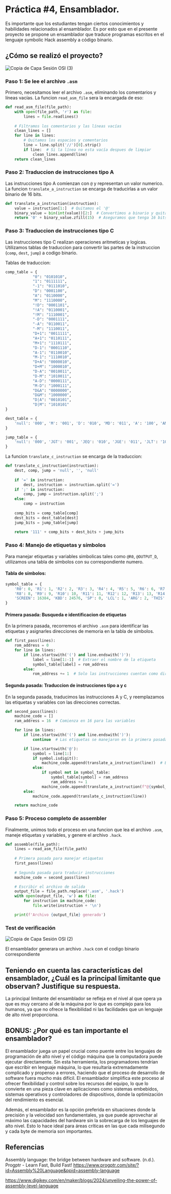 # Práctica #4, Ensamblador.

Es importante que los estudiantes tengan ciertos conocimientos y habilidades relacionados al ensamblador. Es por esto  que en el presente proyecto se propone un ensamblador que traduce programas escritos en el lenguaje symbolic Hack assembly a código binario. 


## ¿Cómo se realizó el proyecto?


![Copia de Capa Sesión OSI (3)](https://github.com/user-attachments/assets/4f307b32-8377-4f82-adca-2c16ab34e07b)

### Paso 1: Se lee el archivo `.asm`

Primero, necesitamos leer el archivo `.asm`, eliminando los comentarios y líneas vacías. La funcion `read_asm_file` sera la encargada de eso:

```python
def read_asm_file(file_path):
    with open(file_path, 'r') as file:
        lines = file.readlines()
    
    # Filtramos los comentarios y las líneas vacías
    clean_lines = []
    for line in lines:
        # Quitamos los espacios y comentarios
        line = line.split('//')[0].strip()
        if line:  # Si la línea no esta vacía despues de limpiar
            clean_lines.append(line)
    return clean_lines
```

### Paso 2: Traduccion de instrucciones tipo A

Las instrucciones tipo A comienzan con `@` y representan un valor numerico. La funcion `translate_a_instruction` se encarga de traducirlas a un valor binario de 16 bits.

```python
def translate_a_instruction(instruction):
    value = instruction[1:]  # Quitamos el '@'
    binary_value = bin(int(value))[2:]  # Convertimos a binario y quitamos '0b'
    return '0' + binary_value.zfill(15)  # Aseguramos que tenga 16 bits
```

### Paso 3: Traduccion de instrucciones tipo C

Las instrucciones tipo C realizan operaciones aritmeticas y logicas. Utilizamos tablas de traduccion para convertir las partes de la instruccion (`comp`, `dest`, `jump`) a codigo binario.

Tablas de traduccion:

```python
comp_table = {
            "0": "0101010",
            "1": "0111111",
            "-1": "0111010",
            "D": "0001100",
            "A": "0110000",
            "M": "1110000",
            "!D": "0001101",
            "!A": "0110001",
            "!M": "1110001",
            "-D": "0001111",
            "-A": "0110011",
            "-M": "1110011",
            "D+1": "0011111",
            "A+1": "0110111",
            "M+1": "1110111",
            "D-1": "0001110",
            "A-1": "0110010",
            "M-1": "1110010",
            "D+A": "0000010",
            "D+M": "1000010",
            "D-A": "0010011",
            "D-M": "1010011",
            "A-D": "0000111",
            "M-D": "1000111",
            "D&A": "0000000",
            "D&M": "1000000",
            "D|A": "0010101",
            "D|M": "1010101"
}

dest_table = {
    'null': '000', 'M': '001', 'D': '010', 'MD': '011', 'A': '100', 'AM': '101', 'AD': '110', 'AMD': '111'
}

jump_table = {
    'null': '000', 'JGT': '001', 'JEQ': '010', 'JGE': '011', 'JLT': '100', 'JNE': '101', 'JLE': '110', 'JMP': '111'
}
```

La funcion `translate_c_instruction` se encarga de la traduccion:

```python
def translate_c_instruction(instruction):
    dest, comp, jump = 'null', '', 'null'
    
    if '=' in instruction:
        dest, instruction = instruction.split('=')
    if ';' in instruction:
        comp, jump = instruction.split(';')
    else:
        comp = instruction
    
    comp_bits = comp_table[comp]
    dest_bits = dest_table[dest]
    jump_bits = jump_table[jump]
    
    return '111' + comp_bits + dest_bits + jump_bits
```

### Paso 4: Manejo de etiquetas y símbolos

Para manejar etiquetas y variables simbolicas tales como `@R0`, `@OUTPUT_D`, utilizamos una tabla de símbolos con su correspondiente numero.

#### Tabla de símbolos:

```python
symbol_table = {
    'R0': 0, 'R1': 1, 'R2': 2, 'R3': 3, 'R4': 4, 'R5': 5, 'R6': 6, 'R7': 7,
    'R8': 8, 'R9': 9, 'R10': 10, 'R11': 11, 'R12': 12, 'R13': 13, 'R14': 14, 'R15': 15,
    'SCREEN': 16384, 'KBD': 24576, 'SP': 0, 'LCL': 1, 'ARG': 2, 'THIS': 3, 'THAT': 4
}
```

#### Primera pasada: Busqueda e identificacion de etiquetas

En la primera pasada, recorremos el archivo `.asm` para identificar las etiquetas y asignarles direcciones de memoria en la tabla de símbolos.

```python
def first_pass(lines):
    rom_address = 0
    for line in lines:
        if line.startswith('(') and line.endswith(')'):
            label = line[1:-1]  # Extraer el nombre de la etiqueta
            symbol_table[label] = rom_address
        else:
            rom_address += 1  # Solo las instrucciones cuentan como direcciones ROM
```

#### Segunda pasada: Traduccion de instrucciones tipo a y c

En la segunda pasada, traducimos las instrucciones A y C, y reemplazamos las etiquetas y variables con las direcciones correctas.

```python
def second_pass(lines):
    machine_code = []
    ram_address = 16  # Comienza en 16 para las variables

    for line in lines:
        if line.startswith('(') and line.endswith(')'):
            continue  # Las etiquetas se manejaron en la primera pasada

        if line.startswith('@'):
            symbol = line[1:]
            if symbol.isdigit():
                machine_code.append(translate_a_instruction(line))  # Es un numero directo
            else:
                if symbol not in symbol_table:
                    symbol_table[symbol] = ram_address
                    ram_address += 1
                machine_code.append(translate_a_instruction(f"@{symbol_table[symbol]}"))
        else:
            machine_code.append(translate_c_instruction(line))

    return machine_code
```

### Paso 5: Proceso completo de assembler

Finalmente, unimos todo el proceso en una funcion que lea el archivo `.asm`, maneje etiquetas y variables, y genere el archivo `.hack`.

```python
def assemble(file_path):
    lines = read_asm_file(file_path)
    
    # Primera pasada para manejar etiquetas
    first_pass(lines)
    
    # Segunda pasada para traducir instrucciones
    machine_code = second_pass(lines)

    # Escribir el archivo de salida
    output_file = file_path.replace('.asm', '.hack')
    with open(output_file, 'w') as file:
        for instruction in machine_code:
            file.write(instruction + '\n')

    print(f'Archivo {output_file} generado')
```
### Test de verificación
![Copia de Capa Sesión OSI (2)](https://github.com/user-attachments/assets/1be8f086-74b1-49c4-b9d5-bf3541cc2834)


El ensamblador generara un archivo `.hack` con el codigo binario correspondiente

## Teniendo en cuenta las características del ensamblador, ¿Cuál es la principal limitante que observan? Justifique su respuesta.
La principal limitante del ensamblador se refleja en el nivel al que opera ya que es muy cercano al de la máquina por lo que es complejo para los humanos, ya que no ofrece la flexibilidad ni las facilidades que un lenguaje de alto nivel proporciona.

## BONUS: ¿Por qué es tan importante el ensamblador?
El ensamblador juega un papel crucial como puente entre los lenguajes de programación de alto nivel y el código máquina que la computadora puede ejecutar directamente. Sin esta herramienta, los programadores tendrían que escribir en lenguaje máquina, lo que resultaría extremadamente complicado y propenso a errores, haciendo que el proceso de desarrollo de software fuera mucho más difícil. El ensamblador simplifica este proceso al ofrecer flexibilidad y control sobre los recursos del equipo, lo que lo convierte en una pieza clave en aplicaciones como sistemas embebidos, sistemas operativos y controladores de dispositivos, donde la optimización del rendimiento es esencial.

Además, el ensamblador es la opción preferida en situaciones donde la precisión y la velocidad son fundamentales, ya que puede aprovechar al máximo las capacidades del hardware sin la sobrecarga de los lenguajes de alto nivel. Esto lo hace ideal para áreas críticas en las que cada milisegundo y cada byte de memoria son importantes.




## Referencias
Assembly language: the bridge between hardware and software. (n.d.). Progptr - Learn Fast, Build Fast! https://www.progptr.com/site/?id=Assembly%20Language&ppid=assembly-language

https://www.digikey.com/en/maker/blogs/2024/unveiling-the-power-of-assembly-level-language

